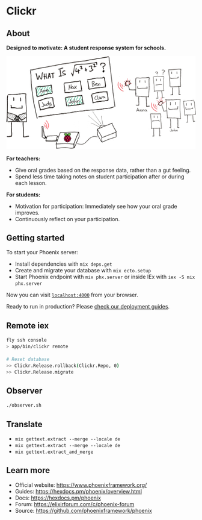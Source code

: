 # Clickr

## About

**Designed to motivate: A student response system for schools.**

![Clickr Diagram](docs/images/diagram_small.png)

**For teachers:**

- Give oral grades based on the response data, rather than a gut feeling.
- Spend less time taking notes on student participation after or during each lesson.

**For students:**

- Motivation for participation: Immediately see how your oral grade improves.
- Continuously reflect on your participation.

## Getting started

To start your Phoenix server:

- Install dependencies with `mix deps.get`
- Create and migrate your database with `mix ecto.setup`
- Start Phoenix endpoint with `mix phx.server` or inside IEx with `iex -S mix phx.server`

Now you can visit [`localhost:4000`](http://localhost:4000) from your browser.

Ready to run in production? Please [check our deployment guides](https://hexdocs.pm/phoenix/deployment.html).

## Remote iex

```sh
fly ssh console
> app/bin/clickr remote

# Reset database
>> Clickr.Release.rollback(Clickr.Repo, 0)
>> Clickr.Release.migrate
```

## Observer

```sh
./observer.sh
```

## Translate

- `mix gettext.extract --merge --locale de`
- `mix gettext.extract --merge --locale de`
- `mix gettext.extract_and_merge`

## Learn more

- Official website: https://www.phoenixframework.org/
- Guides: https://hexdocs.pm/phoenix/overview.html
- Docs: https://hexdocs.pm/phoenix
- Forum: https://elixirforum.com/c/phoenix-forum
- Source: https://github.com/phoenixframework/phoenix
